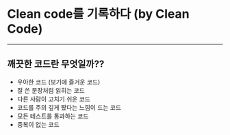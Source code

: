 # Clean code를 기록하다 (by Clean Code)

---

## 깨끗한 코드란 무엇일까??

* 우아한 코드 (보기에 즐거운 코드)
* 잘 쓴 문장처럼 읽히는 코드
* 다른 사람이 고치기 쉬운 코드
* 코드를 주의 깊게 짰다는 느낌이 드는 코드
* 모든 테스트를 통과하는 코드
* 중복이 없는 코드

